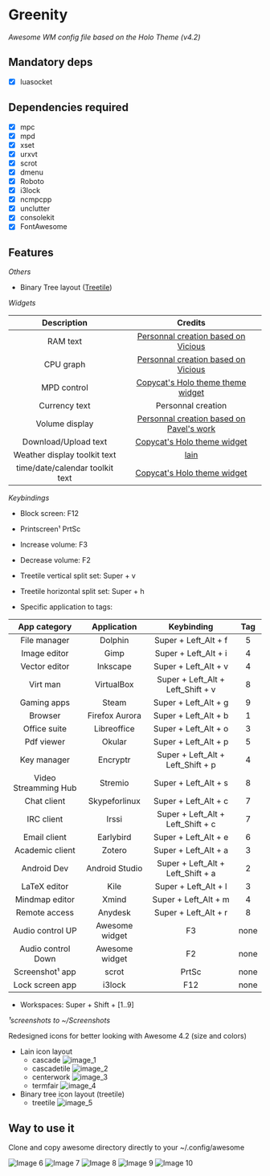 # Greenity
_Awesome WM config file based on the Holo Theme (v4.2)_

## Mandatory deps
- [x] luasocket

## Dependencies required 
- [x] mpc
- [x] mpd
- [x] xset         
- [x] urxvt        
- [x] scrot        
- [x] dmenu        
- [x] Roboto       
- [x] i3lock
- [x] ncmpcpp
- [x] unclutter    
- [x] consolekit
- [x] FontAwesome  

## Features
_Others_
- Binary Tree layout ([Treetile](https://github.com/guotsuan/awesome-treetile))

_Widgets_

 | Description | Credits |
 | :---: | :---: |
 | RAM text                         | [Personnal creation based on Vicious](https://github.com/Mic92/vicious)                |
 | CPU graph                        | [Personnal creation based on Vicious](https://github.com/Mic92/vicious)                |
 | MPD control                      | [Copycat's Holo theme theme widget](https://github.com/lcpz/awesome-copycats)          |
 | Currency text                    | Personnal creation                                                                     |
 | Volume display                   | [Personnal creation based on Pavel's work](http://pavelmakhov.com/awesome-wm-widgets/) |
 | Download/Upload text             | [Copycat's Holo theme widget](https://github.com/lcpz/awesome-copycats)                |
 | Weather display toolkit text     | [lain](https://github.com/lcpz/lain/wiki)                                              |
 | time/date/calendar toolkit text  | [Copycat's Holo theme widget](https://github.com/lcpz/awesome-copycats)                |

_Keybindings_
- Block screen: F12
- Printscreen¹ PrtSc 
- Increase volume: F3 
- Decrease volume: F2 
- Treetile vertical split set: Super + v
- Treetile horizontal split set: Super + h

- Specific application to tags:

| App category         | Application    | Keybinding            | Tag |
| :-------------------:| :------------: | :--------------------: | :---: |
| File manager         |  Dolphin       | Super + Left_Alt + f  | 5 |
| Image editor         | Gimp           | Super + Left_Alt + i  | 4 |
| Vector editor        | Inkscape       | Super + Left_Alt + v  | 4 |
| Virt man             | VirtualBox     | Super + Left_Alt + Left_Shift + v | 8 |
| Gaming apps          | Steam          | Super + Left_Alt + g  | 9 |
| Browser              | Firefox Aurora | Super + Left_Alt + b  | 1 |
| Office suite         | Libreoffice    | Super + Left_Alt + o  | 3 |
| Pdf viewer           | Okular         | Super + Left_Alt + p  | 5 |
| Key manager          | Encryptr       | Super + Left_Alt + Left_Shift + p | 4|
| Video Streamming Hub | Stremio        | Super + Left_Alt + s  | 8 |
| Chat client          | Skypeforlinux  | Super + Left_Alt + c  | 7 |
| IRC client           | Irssi          | Super + Left_Alt + Left_Shift + c | 7|
| Email client         | Earlybird      | Super + Left_Alt + e  | 6 |
| Academic client      | Zotero         | Super + Left_Alt + a  | 3 |
| Android Dev          | Android Studio | Super + Left_Alt + Left_Shift + a | 2 |
| LaTeX editor         | Kile           | Super + Left_Alt + l  | 3 |
| Mindmap editor       | Xmind          | Super + Left_Alt + m  | 4 |
| Remote access        | Anydesk        | Super + Left_Alt + r  | 8 |
| Audio control UP     | Awesome widget | F3                    | none |
| Audio control Down   | Awesome widget | F2                    | none |
| Screenshot¹ app      | scrot          | PrtSc                 | none |
| Lock screen app      | i3lock         | F12                   | none |

- Workspaces: Super + Shift + [1..9]

_¹screenshots to ~/Screenshots_  

Redesigned icons for better looking with Awesome 4.2 (size and colors)
- Lain icon layout
  - cascade ![image_1](https://github.com/lambd0x/Funtoo-GreenInfinity/blob/master/awesome/lain/icons/layout/default/cascade.png)
  - cascadetile ![image_2](https://github.com/lambd0x/Funtoo-GreenInfinity/blob/master/awesome/lain/icons/layout/default/cascadetile.png)
  - centerwork ![image_3](https://github.com/lambd0x/Funtoo-GreenInfinity/blob/master/awesome/lain/icons/layout/default/centerwork.png)
  - termfair ![image_4](https://github.com/lambd0x/Funtoo-GreenInfinity/blob/master/awesome/lain/icons/layout/default/termfair.png)
- Binary tree icon layout (treetile)
  - treetile ![image_5](https://github.com/lambd0x/Funtoo-GreenInfinity/blob/master/awesome/treetile/treetile.png)

## Way to use it
Clone and copy awesome directory directly to your ~/.config/awesome  

![Image 6](https://raw.githubusercontent.com/lambd0x/Awesome-wm-Funtoo-GreenInfinity/master/screenshots_taken/img0.png)
![Image 7](https://raw.githubusercontent.com/lambd0x/Awesome-wm-Funtoo-GreenInfinity/master/screenshots_taken/img1.png)
![Image 8](https://raw.githubusercontent.com/lambd0x/Awesome-wm-Funtoo-GreenInfinity/master/screenshots_taken/img2.png)
![Image 9](https://raw.githubusercontent.com/lambd0x/Awesome-wm-Funtoo-GreenInfinity/master/screenshots_taken/img3.png)
![Image 10](https://raw.githubusercontent.com/lambd0x/Funtoo-GreenInfinity/8e1b0d809b0600a145e37c644e91527512b42c30/screenshots_taken/img4.png)







